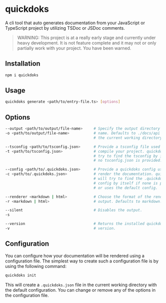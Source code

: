 # quickdoks

A cli tool that auto generates documentation from your JavaScript or TypeScript project by utilizing TSDoc or JSDoc comments.

> WARNING: This project is at a really early stage and currently under heavy development. It is not feature complete and it may not or only partially work with your project. You have been warned.

## Installation

```sh
npm i quickdoks
```

## Usage

```sh
quickdoks generate <path/to/entry-file.ts> [options]
```

## Options

```sh
--output <path/to/output/file-name>     # Specify the output directory and file-
-o <path/to/output/file-name>           # name. Defaults to ./docs/api based on
                                        # the current working directory.

--tsconfig <path/to/tsconfig.json>      # Provide a tsconfig file used to
-t <path/to/tsconfig.json>              # compile your project. quickdoks will
                                        # try to find the tsconfig by itself if
                                        # no tsconfig.json is provided.

--config <path/to/.quickdoks.json>      # Provide a quickdoks config used to
-c <path/to/.quickdoks.json>            # render the documentation. quickdoks
                                        # will try to find the .quickdoks.json
                                        # config by itself if none is provided
                                        # or uses the default config.

--renderer <markdown | html>            # Choose the format of the rendered 
-r <markdown | html>                    # output. Defaults to markdown.

--silent                                # Disables the output.
-s

--version                               # Returns the installed quickdoks
-v                                      # version.
```

## Configuration

You can configure how your documentation will be rendered using a configuration file. The simplest way to create such a configuration file is by using the following command:

```sh
quickdoks init
```

This will create a `.quickdoks.json` file in the current working directory with the default configuration. You can change or remove any of the options in the configuration file.
